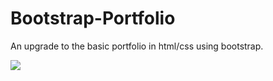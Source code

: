 # Bootstrap-Portfolio
An upgrade to the basic portfolio in html/css using bootstrap. 

![](https://media.giphy.com/media/QmDlHSAaV6OWc/giphy.gif)
